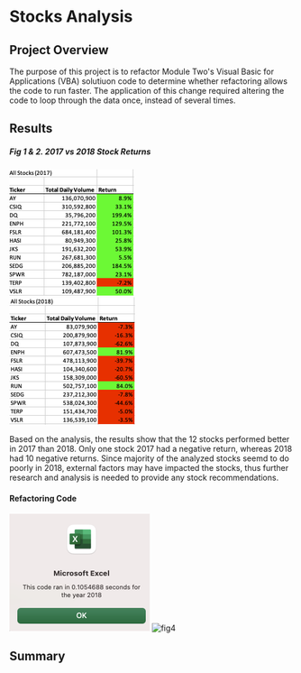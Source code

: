 # Stocks Analysis

## Project Overview
The purpose of this project is to refactor Module Two's Visual Basic for Applications (VBA) solutiuon code to determine whether refactoring allows the code to run faster. The application of this change required altering the code to loop through the data once, instead of several times. 

## Results

##### Fig 1 & 2. 2017 vs 2018 Stock Returns
![fig1](https://github.com/retroxsky06/stocks-analysis/blob/main/Resources/Return2017.png)        
![fig2](https://github.com/retroxsky06/stocks-analysis/blob/main/Resources/Return2018.png)

Based on the analysis, the results show that the 12 stocks performed better in 2017 than 2018.  Only one stock 2017 had a negative return, whereas 2018 had 10 negative returns.  Since majority of the analyzed stocks seemd to do poorly in 2018, external factors may have impacted the stocks, thus further research and analysis is needed to provide any stock recommendations.

#### Refactoring Code
![fig3](https://github.com/retroxsky06/stocks-analysis/blob/main/Resources/Refactor2018.png) 
![fig4]()

## Summary



